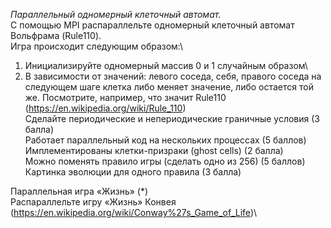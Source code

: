 *Параллельный одномерный клеточный автомат.*\
С помощью MPI распараллельте одномерный клеточный автомат Вольфрама (Rule110).\
Игра происходит следующим образом:\
1) Инициализируйте одномерный массив 0 и 1 случайным образом\
2) В зависимости от значений: левого соседа, себя, правого соседа на следующем шаге клетка либо меняет значение, либо остается той же. Посмотрите, например, что значит Rule110 (https://en.wikipedia.org/wiki/Rule_110)\
Сделайте периодические и непериодические граничные условия (3 балла)\
Работает параллельный код на нескольких процессах (5 баллов)\
Имплементированы клетки-призраки (ghost cells) (2 балла)\
Можно поменять правило игры (сделать одно из 256) (5 баллов)\
Картинка эволюции для одного правила (3 балла)

Параллельная игра «Жизнь» (*)\
Распараллельте игру «Жизнь» Конвея (https://en.wikipedia.org/wiki/Conway%27s_Game_of_Life)\
